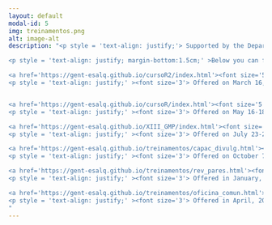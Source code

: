 ```yaml
---
layout: default
modal-id: 5
img: treinamentos.png
alt: image-alt
description: "<p style = 'text-align: justify;'> Supported by the Department of Genetics of the ESALQ, the group GENt also organizes training about specific topics for community interest in general. </p>

<p style = 'text-align: justify; margin-bottom:1.5cm;' >Below you can find the training we have already offered. Click the links for further information:  </p> 

<a href='https://gent-esalq.github.io/cursoR2/index.html'><font size='5'><u>Training in R Programming Environment (in Portuguese)</u></font></a> 
<p style = 'text-align: justify;' ><font size='3'> Offered on March 16, 18 and 20, 2020.</font> </p> 


<a href='https://gent-esalq.github.io/cursoR/index.html'><font size='5'><u>Training in R Programming Environment (in Portuguese) </u></font></a> 
<p style = 'text-align: justify;' ><font size='3'> Offered on May 16-18, 2019. </font> </p> 

<a href='https://gent-esalq.github.io/XIII_GMP/index.html'><font size='5'><u> R Minicourse: XII Workshop on Genetics and Plant Breeding (in Portuguese) </u></font></a> 
<p style = 'text-align: justify;' ><font size='3'> Offered on July 23-25, 2019. </font> </p>

<a href='https://gent-esalq.github.io/treinamentos/capac_divulg.html'><font size='5'><u> Scientific Divulgation Course (in Portuguese) </u></font></a> 
<p style = 'text-align: justify;' ><font size='3'> Offered on October 7-9, 2020. </font> </p>

<a href='https://gent-esalq.github.io/treinamentos/rev_pares.html'><font size='5'><u>Peer-review course (in Portuguese) </u></font></a> 
<p style = 'text-align: justify;' ><font size='3'> Offered in January, 2021. </font> </p>

<a href='https://gent-esalq.github.io/treinamentos/oficina_comun.html'><font size='5'><u> Course: How do you communicate your science? (in Portuguese) </u></font></a> 
<p style = 'text-align: justify;' ><font size='3'> Offered in April, 2021. </font> </p>
"
---
```

